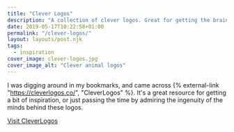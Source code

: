 ```yaml
---
title: "Clever Logos"
description: "A collection of clever logos. Great for getting the brain going when you're looking for inspiration."
date: 2019-05-17T10:22:58+01:00
permalink: "/clever-logos/"
layout: layouts/post.njk
tags:
  - inspiration
cover_image: clever-logos.jpg
cover_image_alt: "Clever animal logos"
---
```


I was digging around in my bookmarks, and came across {% external-link "https://cleverlogos.co/", "CleverLogos" %}. It's a great resource for getting a bit of inspiration, or just passing the time by admiring the ingenuity of the minds behind these logos.

<a href="https://cleverlogos.co/" class="c-btn c-btn-primary--inverted" target="_blank" rel="noopener noreferrer">Visit CleverLogos</a>
